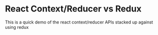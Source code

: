 # React Context/Reducer vs Redux

This is a quick demo of the react context/reducer APIs stacked up against using redux
